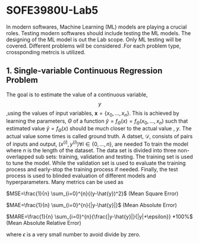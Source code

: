 # SOFE3980U-Lab5

In modern softwares, Machine Learning (ML) models are playing a crucial roles. Testing modern softwares should include testing the ML models. The designing of the ML model is out the Lab scope. Only ML testing will be covered. Different problems will be considered .For each problem type, crossponding metrcis is utilized.

## 1. Single-variable Continuous Regression Problem

The goal is to estimate the value of a continuous variable, $$y$$ ,using the values of input variables, $`\mathbf{x}=\{x_{0},...,x_{n}\}`$. This is achieved by learning the parameters, $\Theta$ of a function $\hat{y}=f_{\Theta}(x)=f_{\Theta}(x_{0},...,x_{n})$ such that estimated value $\hat{y}=f_{\Theta}(x)$ should be much closer to the actual value , $y$. The actual value some times is called ground truth. A datset, $\mathcal{D}$, consists of pairs of inputs and output, $`(x^{(i)},y^{(i)}) \forall i \in \{ 0,...,n \}`$, are needed To train the model where $n$ is the length of the dataset. The data set is divided into three non-overlapped sub sets: training, validation and testing. The training set is used to tune the model. While the validation set is used to evaluate the training process and early-stop the training process if needed. Finally, the test process is used to blinded evaluation of different models and hyperparameters. Many metrics can be used as 

$MSE=\frac{1}{n} \sum_{i=0}^{n}{(y-\hat{y})^2}$      (Mean Square Error)

$MAE=\frac{1}{n} \sum_{i=0}^{n}{|y-\hat{y}|}$      (Mean Absolute Error)

$MARE=\frac{1}{n} \sum_{i=0}^{n}{\frac{|y-\hat{y}|}{|y|+\epsilon}} *100%$      (Mean Absolute Relative Error)

where $\epsilon$ is a very small number to avoid divide by zero.

